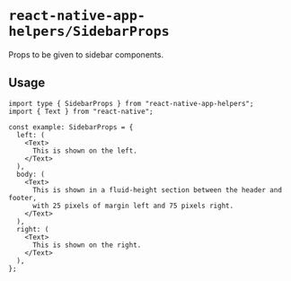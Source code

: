 # `react-native-app-helpers/SidebarProps`

Props to be given to sidebar components.

## Usage

```tsx
import type { SidebarProps } from "react-native-app-helpers";
import { Text } from "react-native";

const example: SidebarProps = {
  left: (
    <Text>
      This is shown on the left.
    </Text>
  ),
  body: (
    <Text>
      This is shown in a fluid-height section between the header and footer,
      with 25 pixels of margin left and 75 pixels right.
    </Text>
  ),
  right: (
    <Text>
      This is shown on the right.
    </Text>
  ),
};
```
